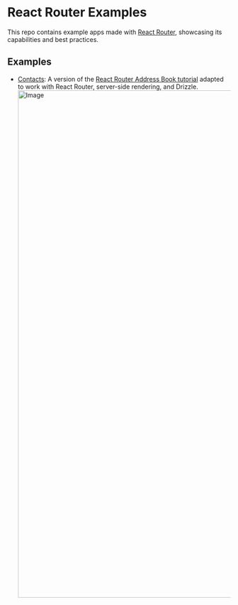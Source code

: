 # React Router Examples

This repo contains example apps made with [React Router](https://reactrouter.com), showcasing its capabilities and best practices.

## Examples

- [Contacts](apps/contacts/): A version of the [React Router Address Book tutorial](https://reactrouter.com/tutorials/address-book) adapted to work with React Router, server-side rendering, and Drizzle. <img width="1143" alt="Image" src="https://github.com/user-attachments/assets/1aac6b78-7ff1-4886-9197-d738e74fe72c" />